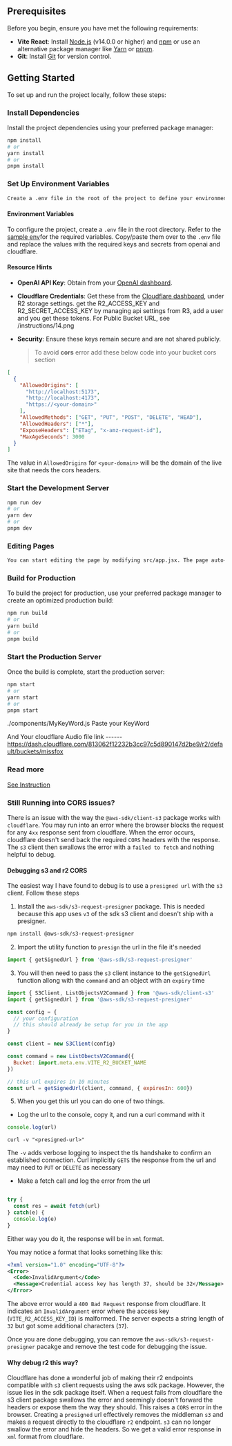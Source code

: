 ## Prerequisites

Before you begin, ensure you have met the following requirements:

- **Vite React**: Install [Node.js](https://nodejs.org/) (v14.0.0 or higher) and [npm](https://www.npmjs.com/) or use an alternative package manager like [Yarn](https://yarnpkg.com/) or [pnpm](https://pnpm.io/).
- **Git**: Install [Git](https://git-scm.com/) for version control.

## Getting Started

To set up and run the project locally, follow these steps:

### Install Dependencies

Install the project dependencies using your preferred package manager:

```bash
npm install
# or
yarn install
# or
pnpm install
```

### Set Up Environment Variables

```bash
Create a .env file in the root of the project to define your environment-specific variables. Use the .env.sample file as a reference.
```

#### Environment Variables

To configure the project, create a `.env` file in the root directory. Refer to the [sample env](./.env.sample)for the required variables. Copy/paste them over to the `.env` file and replace the values with the required keys and secrets from openai and cloudflare.


#### Resource Hints

- **OpenAI API Key**: Obtain from your [OpenAI dashboard](https://platform.openai.com).
- **Cloudflare Credentials**: Get these from the [Cloudflare dashboard](https://dash.cloudflare.com), under R2 storage settings. get the R2_ACCESS_KEY and R2_SECRET_ACCESS_KEY by managing api settings from R3, add a user and you get these tokens. For Public Bucket URL, see /instructions/14.png
- **Security**: Ensure these keys remain secure and are not shared publicly.

  > To avoid **cors** error add these below code into your bucket cors section

```json
[
  {
    "AllowedOrigins": [
      "http://localhost:5173",
      "http://localhost:4173",
      "https://<your-domain>"
    ],
    "AllowedMethods": ["GET", "PUT", "POST", "DELETE", "HEAD"],
    "AllowedHeaders": ["*"],
    "ExposeHeaders": ["ETag", "x-amz-request-id"],
    "MaxAgeSeconds": 3000
  }
]
```

The value in `AllowedOrigins` for `<your-domain>` will be the domain of the live site that needs the cors headers.

### Start the Development Server

```bash
npm run dev
# or
yarn dev
# or
pnpm dev
```

### Editing Pages

```md
You can start editing the page by modifying src/app.jsx. The page auto-updates as you edit the file.
```

### Build for Production

To build the project for production, use your preferred package manager to create an optimized production build:

```bash
npm run build
# or
yarn build
# or
pnpm build
```

### Start the Production Server

Once the build is complete, start the production server:

```bash
npm start
# or
yarn start
# or
pnpm start
```

./components/MyKeyWord.js
Paste your KeyWord


And Your cloudflare Audio file link ------
https://dash.cloudflare.com/813062f12232b3cc97c5d890147d2be9/r2/default/buckets/missfox

### Read more

[See Instruction](./instructions/README.md)

### Still Running into CORS issues?
There is an issue with the way the `@aws-sdk/client-s3` package works with `cloudflare`. You may run into an error where the browser blocks the request for any `4xx` response sent from cloudflare. When the error occurs, cloudflare doesn't send back the required `CORS` headers with the response. The `s3` client then swallows the error with a `failed to fetch` and nothing helpful to debug.

#### Debugging s3 and r2 CORS
The easiest way I have found to debug is to use a `presigned url` with the `s3` client. Follow these steps

1. Install the `aws-sdk/s3-request-presigner` package. This is needed because this app uses `v3` of the sdk s3 client and doesn't ship with a presigner.

```bash
npm install @aws-sdk/s3-request-presigner
```

2. Import the utility function to `presign` the url in the file it's needed

```js
import { getSignedUrl } from '@aws-sdk/s3-request-presigner'
```

3. You will then need to pass the `s3` client instance to the `getSignedUrl` function allong with the `command` and an object with an `expiry` time

```js
import { S3Client, ListObjectsV2Command } from '@aws-sdk/client-s3'
import { getSignedUrl } from '@aws-sdk/s3-request-presigner'

const config = {
  // your configuration
  // this should already be setup for you in the app
}

const client = new S3Client(config)

const command = new ListObectsV2Command({
  Bucket: import.meta.env.VITE_R2_BUCKET_NAME
})

// this url expires in 10 minutes
const url = getSignedUrl(client, command, { expiresIn: 600})
```
5. When you get this url you can do one of two things.

- Log the url to the console, copy it, and run a curl command with it

```js
console.log(url)
```

```curl
curl -v "<presigned-url>"
```

The `-v` adds verbose logging to inspect the tls handshake to confirm an established connection. Curl implicitly `GETS` the response from the url and may need to `PUT` or `DELETE` as necessary


- Make a fetch call and log the error from the url
```js

try {
  const res = await fetch(url)
} catch(e) {
  console.log(e)
}
```

Either way you do it, the response will be in `xml` format.

You may notice a format that looks something like this:

```xml
<?xml version="1.0" encoding="UTF-8"?>
<Error>
  <Code>InvalidArgument</Code>
  <Message>Credential access key has length 37, should be 32</Message>
</Error>
```

The above error would a `400 Bad Request` response from cloudflare. It indicates an `InvalidArgument` error where the access key (`VITE_R2_ACCESS_KEY_ID`) is malformed. The server expects a string length of `32` but got some additional characters (`37`).

Once you are done debugging, you can remove the `aws-sdk/s3-request-presigner` pacakge and remove the test code for debugging the issue.

#### Why debug r2 this way?
Cloudflare has done a wonderful job of making their r2 endpoints compatible with `s3` client requests using the aws sdk package. However, the issue lies in the sdk package itself. When a request fails from cloudflare the s3 client package swallows the error and seemingly doesn't forward the headers or expose them the way they should. This raises a `CORS` error in the browser. Creating a `presigned` url effectively removes the middleman `s3` and makes a request directly to the cloudflare `r2` endpoint. `s3` can no longer swallow the error and hide the headers. So we get a valid error response in `xml` format from cloudflare.

